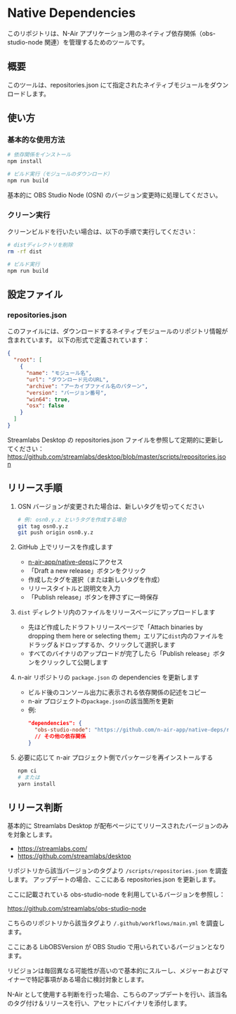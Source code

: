 # Native Dependencies

このリポジトリは、N-Air アプリケーション用のネイティブ依存関係（obs-studio-node 関連）を管理するためのツールです。

## 概要

このツールは、repositories.json にて指定されたネイティブモジュールをダウンロードします。

## 使い方

### 基本的な使用方法

```bash
# 依存関係をインストール
npm install

# ビルド実行（モジュールのダウンロード）
npm run build
```

基本的に OBS Studio Node (OSN) のバージョン変更時に処理してください。

### クリーン実行

クリーンビルドを行いたい場合は、以下の手順で実行してください：

```bash
# distディレクトリを削除
rm -rf dist

# ビルド実行
npm run build
```

## 設定ファイル

### repositories.json

このファイルには、ダウンロードするネイティブモジュールのリポジトリ情報が含まれています。
以下の形式で定義されています：

```json
{
  "root": [
    {
      "name": "モジュール名",
      "url": "ダウンロード元のURL",
      "archive": "アーカイブファイル名のパターン",
      "version": "バージョン番号",
      "win64": true,
      "osx": false
    }
  ]
}
```

Streamlabs Desktop の repositories.json ファイルを参照して定期的に更新してください：
https://github.com/streamlabs/desktop/blob/master/scripts/repositories.json

## リリース手順

1. OSN バージョンが変更された場合は、新しいタグを切ってください

   ```bash
   # 例: osn0.y.z というタグを作成する場合
   git tag osn0.y.z
   git push origin osn0.y.z
   ```

2. GitHub 上でリリースを作成します

   - [n-air-app/native-deps](https://github.com/n-air-app/native-deps/releases)にアクセス
   - 「Draft a new release」ボタンをクリック
   - 作成したタグを選択（または新しいタグを作成）
   - リリースタイトルと説明文を入力
   - 「Publish release」ボタンを押さずに一時保存

3. `dist` ディレクトリ内のファイルをリリースページにアップロードします

   - 先ほど作成したドラフトリリースページで「Attach binaries by dropping them here or selecting them」エリアに`dist`内のファイルをドラッグ＆ドロップするか、クリックして選択します
   - すべてのバイナリのアップロードが完了したら「Publish release」ボタンをクリックして公開します

4. n-air リポジトリの `package.json` の dependencies を更新します

   - ビルド後のコンソール出力に表示される依存関係の記述をコピー
   - n-air プロジェクトの`package.json`の該当箇所を更新
   - 例:
     ```json
     "dependencies": {
       "obs-studio-node": "https://github.com/n-air-app/native-deps/releases/download/osn0.y.z/obs-studio-node-0.y.z-release-win64.tar.gz",
       // その他の依存関係
     }
     ```

5. 必要に応じて n-air プロジェクト側でパッケージを再インストールする
   ```bash
   npm ci
   # または
   yarn install
   ```

## リリース判断

基本的に Streamlabs Desktop が配布ページにてリリースされたバージョンのみを対象とします。

- https://streamlabs.com/
- https://github.com/streamlabs/desktop

リポジトリから該当バージョンのタグより `/scripts/repositories.json` を調査します。
アップデートの場合、ここにある repositories.json を更新します。

ここに記載されている obs-studio-node を利用しているバージョンを参照し：

https://github.com/streamlabs/obs-studio-node

こちらのリポジトリから該当タグより `/.github/workflows/main.yml` を調査します。

ここにある LibOBSVersion が OBS Studio で用いられているバージョンとなります。

リビジョンは毎回異なる可能性が高いので基本的にスルーし、メジャーおよびマイナーで特記事項がある場合に検討対象とします。

N-Air として使用する判断を行った場合、こちらのアップデートを行い、該当名のタグ付け＆リリースを行い、アセットにバイナリを添付します。
